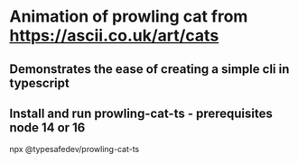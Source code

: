# Animation of prowling cat from <https://ascii.co.uk/art/cats>

## Demonstrates the ease of creating a simple cli in typescript

## Install and run prowling-cat-ts - prerequisites node 14 or 16

npx @typesafedev/prowling-cat-ts
